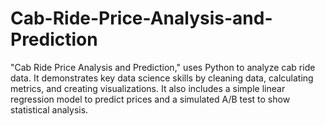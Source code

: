# Cab-Ride-Price-Analysis-and-Prediction
"Cab Ride Price Analysis and Prediction," uses Python to analyze cab ride data. It demonstrates key data science skills by cleaning data, calculating metrics, and creating visualizations. It also includes a simple linear regression model to predict prices and a simulated A/B test to show statistical analysis.
